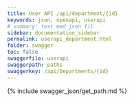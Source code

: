 ```yaml
---
title: User API /api/department/{id}
keywords: json, openapi, userapi
# summary: test med json fil
sidebar: documentation_sidebar
permalink: userapi_department.html
folder: swagger
toc: false
swaggerfile: userapi
swaggerpath: paths
swaggerkey: /api/Departments/{id}
---
```

{% include swagger_json/get_path.md %}